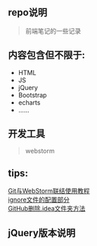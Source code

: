 ## repo说明

>前端笔记的一些记录

## 内容包含但不限于:
* HTML
* JS 
* jQuery
* Bootstrap
* echarts
* ......

## 开发工具
>webstorm

## tips:
[Git与WebStorm联结使用教程](http://blog.csdn.net/czy9996/article/details/53933946)    
[ignore文件的配置部分](http://blog.csdn.net/u012852597/article/details/76014637)   
[GitHub删除.idea文件夹方法](https://segmentfault.com/q/1010000000720031)

## jQuery版本说明


